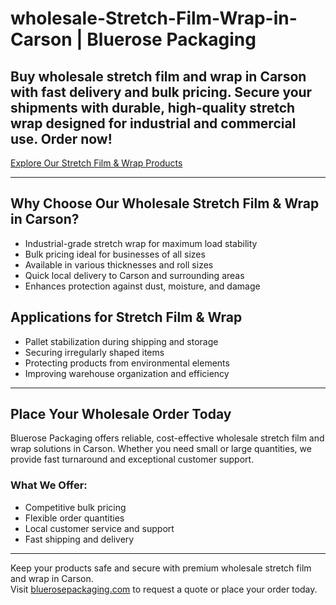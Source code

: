 # wholesale-Stretch-Film-Wrap-in-Carson | Bluerose Packaging
Buy wholesale stretch film and wrap in Carson with fast delivery and bulk pricing. Secure your shipments with durable, high-quality stretch wrap designed for industrial and commercial use. Order now!
---

[Explore Our Stretch Film & Wrap Products](https://www.bluerosepackaging.com/product-category/stock-products/stretch-film-stretch-wrap/)

---

## Why Choose Our Wholesale Stretch Film & Wrap in Carson?

- Industrial-grade stretch wrap for maximum load stability  
- Bulk pricing ideal for businesses of all sizes  
- Available in various thicknesses and roll sizes  
- Quick local delivery to Carson and surrounding areas  
- Enhances protection against dust, moisture, and damage  

## Applications for Stretch Film & Wrap

- Pallet stabilization during shipping and storage  
- Securing irregularly shaped items  
- Protecting products from environmental elements  
- Improving warehouse organization and efficiency  

---

## Place Your Wholesale Order Today

Bluerose Packaging offers reliable, cost-effective wholesale stretch film and wrap solutions in Carson. Whether you need small or large quantities, we provide fast turnaround and exceptional customer support.

### What We Offer:

- Competitive bulk pricing  
- Flexible order quantities  
- Local customer service and support  
- Fast shipping and delivery  

---

Keep your products safe and secure with premium wholesale stretch film and wrap in Carson.  
Visit [bluerosepackaging.com](https://www.bluerosepackaging.com) to request a quote or place your order today.

